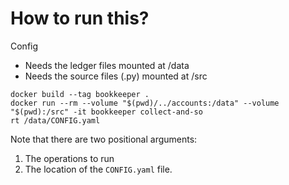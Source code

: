 # How to run this?

Config

- Needs the ledger files mounted at /data
- Needs the source files (.py) mounted at /src

```
docker build --tag bookkeeper .
docker run --rm --volume "$(pwd)/../accounts:/data" --volume "$(pwd):/src" -it bookkeeper collect-and-so
rt /data/CONFIG.yaml
```

Note that there are two positional arguments:

1. The operations to run
1. The location of the `CONFIG.yaml` file.
